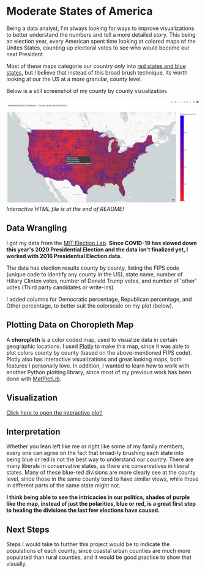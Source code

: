 # Moderate States of America

Being a data analyst, I'm always looking for ways to improve visualizations to better understand the numbers and tell a more detailed story. This being an election year, every American spent time looking at colored maps of the Unites States, counting up electoral votes to see who would become our next President. 

Most of these maps categorie our country *only* into [red states and blue states](https://i.insider.com/5fa1eb001df1d50018218b7e?width=1108&format=jpeg), but I believe that instead of this broad brush technique, its worth looking at our the US at a more granular, county level.

Below is a still screenshot of my county by county vizualization.

![still_screenshot](interactive_map/still_shot.png)
*Interactive HTML file is at the end of README!*

## Data Wrangling

I got my data from the [MIT Election Lab](https://electionlab.mit.edu/data). **Since COVID-19 has slowed down this year's 2020 Presidential Election and the data isn't finalized yet, I worked with 2016 Presidential Election data.**

The data has election results county by county, listing the FIPS code (unique code to identify any county in the US), state name, number of Hillary Clinton votes, number of Donald Trump votes, and number of 'other' votes (Third party candidates or write-ins).

I added columns for Democratic percentage, Republican percentage, and Other percentage, to better suit the colorscale on my plot (below).

## Plotting Data on Choropleth Map

A **choropleth** is a color coded map, used to visualize data in certain geographic locations. I used [Plotly](https://plotly.com/) to make this map, since it was able to plot colors county by county (based on the above-mentioned FIPS code). Plotly also has interactive visualizations and great looking maps, both features I personally love. In addition, I wanted to learn how to work with another Python plotting library, since most of my previous work has been done with [MatPlotLib](https://matplotlib.org/). 

## Visualization

[Click here to open the interactive plot!](interactive_map/county_level_results.html)

## Interpretation

Whether you lean left like me or right like some of my family members, every one can agree on the fact that broad-ly brushing each state into being blue or red is not the best way to understand our country. There are many liberals in conservative states, as there are conservatives in liberal states. Many of these blue-red divisions are more clearly see at the county level, since those in the same county tend to have similar views, while those in different parts of the same state might not.

**I think being able to see the intricacies in our politics, shades of purple like the map, instead of just the polarities, blue or red, is a great first step to healing the divisions the last few elections have caused.**

## Next Steps

Steps I would take to further this project would be to indicate the populations of each county, since coastal urban counties are much more populated than rural counties, and it would be good practice to show that visually.
